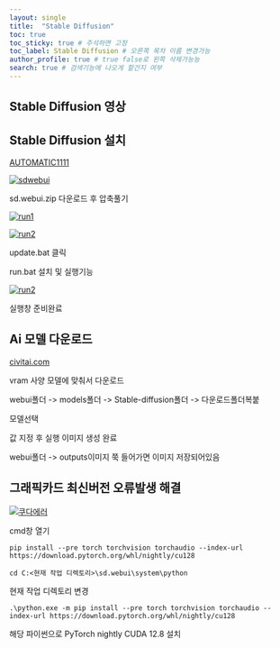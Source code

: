 ```yaml
---
layout: single
title:  "Stable Diffusion"
toc: true
toc_sticky: true # 주석하면 고정
toc_label: Stable Diffusion # 오른쪽 목차 이름 변경가능
author_profile: true # true false로 왼쪽 삭제가능능
search: true # 검색기능에 나오게 할건지 여부       
---
```


## Stable Diffusion 영상



## Stable Diffusion 설치

[AUTOMATIC1111](https://github.com/AUTOMATIC1111/stable-diffusion-webui?tab=readme-ov-file)

[![sdwebui]({{site.url}}/images/2025-05-08-stable-diffusion/sdwebui.png)]({{site.url}}/images/2025-05-08-stable-diffusion/sdwebui.png)

sd.webui.zip 다운로드 후 압축풀기

[![run1]({{site.url}}/images/2025-05-08-stable-diffusion/run1.png)]({{site.url}}/images/2025-05-08-stable-diffusion/run1.png)

[![run2]({{site.url}}/images/2025-05-08-stable-diffusion/run2.png)]({{site.url}}/images/2025-05-08-stable-diffusion/run2.png)

update.bat 클릭

run.bat 설치 및 실행기능

[![run2]({{site.url}}/images/2025-05-08-stable-diffusion/sd실행사진.png)]({{site.url}}/images/2025-05-08-stable-diffusion/sd실행사진.png)

실행창 준비완료

## Ai 모델 다운로드

[civitai.com](https://github.com/AUTOMATIC1111/stable-diffusion-webui?tab=readme-ov-file)

vram 사양 모델에 맞춰서 다운로드

webui폴더 -> models폴더 -> Stable-diffusion폴더 -> 다운로드폴더복붙

모델선택

값 지정 후 실행 이미지 생성 완료

webui폴더 -> outputs이미지 쭉 들어가면 이미지 저장되어있음

## 그래픽카드 최신버전 오류발생 해결

[![쿠다에러]({{site.url}}/images/2025-05-08-stable-diffusion/쿠다에러.png)]({{site.url}}/images/2025-05-08-stable-diffusion/쿠다에러.png)

cmd창 열기

```
pip install --pre torch torchvision torchaudio --index-url https://download.pytorch.org/whl/nightly/cu128
```

```
cd C:<현재 작업 디렉토리>\sd.webui\system\python

```

현재 작업 디렉토리 변경

```
.\python.exe -m pip install --pre torch torchvision torchaudio --index-url https://download.pytorch.org/whl/nightly/cu128
```

해당 파이썬으로 PyTorch nightly CUDA 12.8 설치